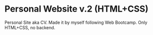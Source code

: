 # Personal Website v.2 (HTML+CSS)

Personal Site aka CV. Made it by myself following Web Bootcamp. Only HTML+CSS, no backend.
